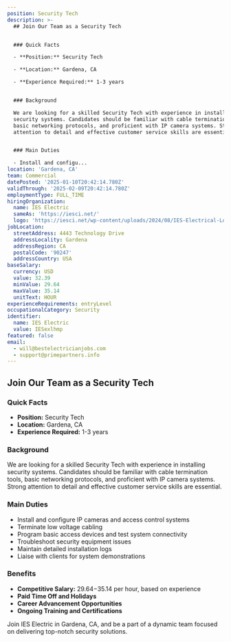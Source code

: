 ```yaml
---
position: Security Tech
description: >-
  ## Join Our Team as a Security Tech


  ### Quick Facts

  - **Position:** Security Tech

  - **Location:** Gardena, CA

  - **Experience Required:** 1-3 years


  ### Background

  We are looking for a skilled Security Tech with experience in installing
  security systems. Candidates should be familiar with cable termination tools,
  basic networking protocols, and proficient with IP camera systems. Strong
  attention to detail and effective customer service skills are essential.


  ### Main Duties

  - Install and configu...
location: 'Gardena, CA'
team: Commercial
datePosted: '2025-01-10T20:42:14.780Z'
validThrough: '2025-02-09T20:42:14.780Z'
employmentType: FULL_TIME
hiringOrganization:
  name: IES Electric
  sameAs: 'https://iesci.net/'
  logo: 'https://iesci.net/wp-content/uploads/2024/08/IES-Electrical-Logo-color.png'
jobLocation:
  streetAddress: 4443 Technology Drive
  addressLocality: Gardena
  addressRegion: CA
  postalCode: '90247'
  addressCountry: USA
baseSalary:
  currency: USD
  value: 32.39
  minValue: 29.64
  maxValue: 35.14
  unitText: HOUR
experienceRequirements: entryLevel
occupationalCategory: Security
identifier:
  name: IES Electric
  value: IESexlhmp
featured: false
email:
  - will@bestelectricianjobs.com
  - support@primepartners.info
---
```




## Join Our Team as a Security Tech

### Quick Facts
- **Position:** Security Tech
- **Location:** Gardena, CA
- **Experience Required:** 1-3 years

### Background
We are looking for a skilled Security Tech with experience in installing security systems. Candidates should be familiar with cable termination tools, basic networking protocols, and proficient with IP camera systems. Strong attention to detail and effective customer service skills are essential.

### Main Duties
- Install and configure IP cameras and access control systems
- Terminate low voltage cabling
- Program basic access devices and test system connectivity
- Troubleshoot security equipment issues
- Maintain detailed installation logs
- Liaise with clients for system demonstrations

### Benefits
- **Competitive Salary:** $29.64-$35.14 per hour, based on experience
- **Paid Time Off and Holidays**
- **Career Advancement Opportunities**
- **Ongoing Training and Certifications**

Join IES Electric in Gardena, CA, and be a part of a dynamic team focused on delivering top-notch security solutions.